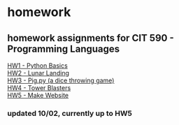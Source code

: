# homework

## homework assignments for CIT 590 - Programming Languages

[HW1 - Python Basics](https://github.com/sophieluo/homework/tree/master/HW1)<br/>
[HW2 - Lunar Landing](https://github.com/sophieluo/homework/tree/master/HW2)<br/>
[HW3 - Pig.py (a dice throwing game)](https://github.com/sophieluo/homework/tree/master/HW3)<br/>
[HW4 - Tower Blasters](https://github.com/sophieluo/homework/tree/master/HW4)<br/>
[HW5 - Make Website](https://github.com/sophieluo/homework/tree/master/HW5)<br/>

### updated 10/02, currently up to HW5